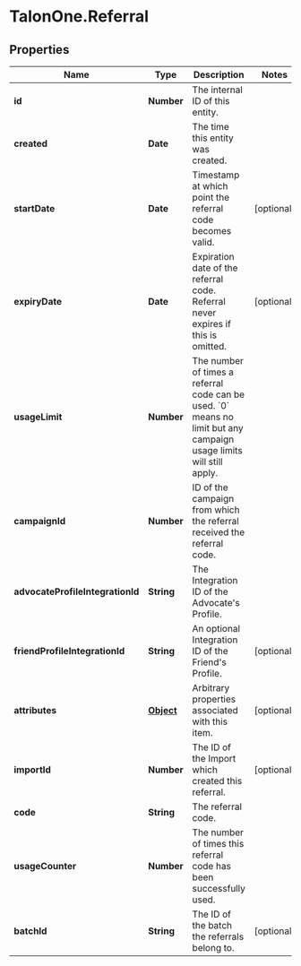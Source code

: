 # TalonOne.Referral

## Properties

Name | Type | Description | Notes
------------ | ------------- | ------------- | -------------
**id** | **Number** | The internal ID of this entity. | 
**created** | **Date** | The time this entity was created. | 
**startDate** | **Date** | Timestamp at which point the referral code becomes valid. | [optional] 
**expiryDate** | **Date** | Expiration date of the referral code. Referral never expires if this is omitted. | [optional] 
**usageLimit** | **Number** | The number of times a referral code can be used. &#x60;0&#x60; means no limit but any campaign usage limits will still apply.  | 
**campaignId** | **Number** | ID of the campaign from which the referral received the referral code. | 
**advocateProfileIntegrationId** | **String** | The Integration ID of the Advocate&#39;s Profile. | 
**friendProfileIntegrationId** | **String** | An optional Integration ID of the Friend&#39;s Profile. | [optional] 
**attributes** | [**Object**](.md) | Arbitrary properties associated with this item. | [optional] 
**importId** | **Number** | The ID of the Import which created this referral. | [optional] 
**code** | **String** | The referral code. | 
**usageCounter** | **Number** | The number of times this referral code has been successfully used. | 
**batchId** | **String** | The ID of the batch the referrals belong to. | [optional] 


